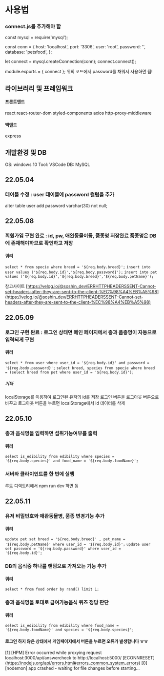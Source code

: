 # 사용법

### connect.js를 추가해야 함

const mysql = require('mysql');

const conn = {
host: 'localhost',
port: '3306',
user: 'root',
password: '',
database: 'petsfood',
};

let connect = mysql.createConnection(conn);
connect.connect();

module.exports = { connect };
위의 코드에서 password를 채워서 사용하면 됨!

## 라이브러리 및 프레임워크

#### 프론트엔드

react
react-router-dom
styled-components
axios
http-proxy-middleware

#### 백엔드

express

## 개발환경 및 DB

OS: windows 10
Tool: VSCode
DB: MySQL

## 22.05.04

### 테이블 수정 : user 테이블에 password 컬럼을 추가

alter table user add password varchar(30) not null;

## 22.05.08

### 회원가입 구현 완료 : id, pw, 애완동물이름, 품종명 저장완료 품종명은 DB에 존재해야하므로 확인하고 저장

#### 쿼리

`select * from specie where breed = '${req.body.breed}';`
`insert into user values ('${req.body.id}','${req.body.password}');`
`insert into pet values ('${req.body.id}','${req.body.breed}','${req.body.petName}');`

참고사이트 [https://velog.io/@soshin_dev/ERRHTTPHEADERSSENT-Cannot-set-headers-after-they-are-sent-to-the-client-%EC%98%A4%EB%A5%98](https://velog.io/@soshin_dev/ERRHTTPHEADERSSENT-Cannot-set-headers-after-they-are-sent-to-the-client-%EC%98%A4%EB%A5%98)

## 22.05.09

### 로그인 구현 완료 : 로그인 상태면 메인 페이지에서 종과 품종명이 자동으로 입력되게 구현

#### 쿼리

`select * from user where user_id = '${req.body.id}' and password = '${req.body.password}';`
`select breed, species from specie where breed = (select breed from pet where user_id = '${req.body.id}');`

##### 기타

localStorage를 이용하여 로그인된 유저의 id를 저장
로그인 버튼을 로그아웃 버튼으로 바꾸고 로그아웃 버튼을 누르면 localStorage에서 id 데이터를 삭제

## 22.05.10

### 종과 음식명을 입력하면 섭취가능여부를 출력

#### 쿼리

`select is_edibility from edibility where species = '${req.body.species}' and food_name = '${req.body.foodName}';`

### 서버와 클라이언트를 한 번에 실행

루트 디렉토리에서 npm run dev 하면 됨

## 22.05.11

### 유저 비밀번호와 애완동물명, 품종 변경기능 추가

#### 쿼리

`update pet set breed = '${req.body.breed}' , pet_name = '${req.body.petName}' where user_id = '${req.body.id}';`
`update user set password = '${req.body.password}' where user_id = '${req.body.id}';`

### DB의 음식중 하나를 랜덤으로 가져오는 기능 추가

#### 쿼리

`select * from food order by rand() limit 1;`

### 종과 음식명을 토대로 급여가능음식 퀴즈 정답 판단

#### 쿼리

`select is_edibility from edibility where food_name = '${req.body.foodName}' and species = '${req.body.species}';`

#### 로그인 하지 않은 상태에서 게임페이지에서 버튼을 누르면 오류가 발생합니다 ㅠㅠ

[1] [HPM] Error occurred while proxying request localhost:3000/api/answercheck to http://localhost:5000/ [ECONNRESET] (https://nodejs.org/api/errors.html#errors_common_system_errors)
[0] [nodemon] app crashed - waiting for file changes before starting...

